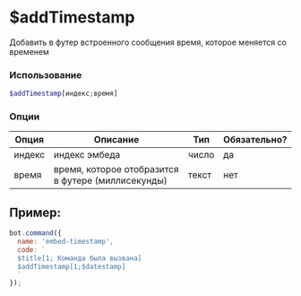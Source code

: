 # $addTimestamp

Добавить в футер встроенного сообщения время, которое меняется со временем
### Использование
 
```php
$addTimestamp[индекс;время]
```

### Опции


| Опция | Описание | Тип | Обязательно? |
|--------|-------------|------|----------|
| индекс | индекс эмбеда | число | да |
| время |  время, которое отобразится в футере (миллисекунды) | текст | нет |


## Пример:

```javascript
bot.command({
  name: 'embed-timestamp',
  code: `
  $title[1; Команда была вызвана] 
  $addTimestamp[1;$datestamp]
  `
});
```
